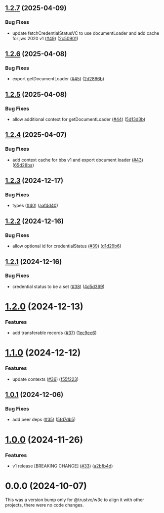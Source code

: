 ## [1.2.7](https://github.com/TrustVC/w3c/compare/@trustvc/w3c@1.2.6...@trustvc/w3c@1.2.7) (2025-04-09)


### Bug Fixes

* update fetchCredentialStatusVC to use documentLoader and add cache for jws 2020 v1 ([#49](https://github.com/TrustVC/w3c/issues/49)) ([2c50901](https://github.com/TrustVC/w3c/commit/2c50901035aac696f75ef386bd8beca367f02db7))

## [1.2.6](https://github.com/TrustVC/w3c/compare/@trustvc/w3c@1.2.5...@trustvc/w3c@1.2.6) (2025-04-08)


### Bug Fixes

* export getDocumentLoader ([#45](https://github.com/TrustVC/w3c/issues/45)) ([2d2866b](https://github.com/TrustVC/w3c/commit/2d2866b81514ce44a477a6f127c1a7329df58f61))

## [1.2.5](https://github.com/TrustVC/w3c/compare/@trustvc/w3c@1.2.4...@trustvc/w3c@1.2.5) (2025-04-08)


### Bug Fixes

* allow additional context for getDocumentLoader ([#44](https://github.com/TrustVC/w3c/issues/44)) ([5d13d3b](https://github.com/TrustVC/w3c/commit/5d13d3b75eda8a6e8e071515b101b1d69333807a))

## [1.2.4](https://github.com/TrustVC/w3c/compare/@trustvc/w3c@1.2.3...@trustvc/w3c@1.2.4) (2025-04-07)


### Bug Fixes

* add context cache for bbs v1 and export document loader ([#43](https://github.com/TrustVC/w3c/issues/43)) ([65d28ba](https://github.com/TrustVC/w3c/commit/65d28bab684344fe325a1c636fb99c77242d3e72))

## [1.2.3](https://github.com/TrustVC/w3c/compare/@trustvc/w3c@1.2.2...@trustvc/w3c@1.2.3) (2024-12-17)


### Bug Fixes

* types ([#40](https://github.com/TrustVC/w3c/issues/40)) ([aaf4d40](https://github.com/TrustVC/w3c/commit/aaf4d40a7d2551f96adf7cb7e0b68bfeba12c795))

## [1.2.2](https://github.com/TrustVC/w3c/compare/@trustvc/w3c@1.2.1...@trustvc/w3c@1.2.2) (2024-12-16)


### Bug Fixes

* allow optional id for credentialStatus ([#39](https://github.com/TrustVC/w3c/issues/39)) ([d1d29b6](https://github.com/TrustVC/w3c/commit/d1d29b6d7b8fc5f1ed5fb5becc223bc6943b1bcf))

## [1.2.1](https://github.com/TrustVC/w3c/compare/@trustvc/w3c@1.2.0...@trustvc/w3c@1.2.1) (2024-12-16)


### Bug Fixes

* credential status to be a set ([#38](https://github.com/TrustVC/w3c/issues/38)) ([4d5d369](https://github.com/TrustVC/w3c/commit/4d5d3696d45c82e77bdf6458cccdb132fbbe20d5))

# [1.2.0](https://github.com/TrustVC/w3c/compare/@trustvc/w3c@1.1.0...@trustvc/w3c@1.2.0) (2024-12-13)


### Features

* add transferable records ([#37](https://github.com/TrustVC/w3c/issues/37)) ([1ec9ec6](https://github.com/TrustVC/w3c/commit/1ec9ec634c9a4824a895ab03233904411a19883c))

# [1.1.0](https://github.com/TrustVC/w3c/compare/@trustvc/w3c@1.0.1...@trustvc/w3c@1.1.0) (2024-12-12)


### Features

* update contexts ([#36](https://github.com/TrustVC/w3c/issues/36)) ([f55f223](https://github.com/TrustVC/w3c/commit/f55f22329caa8e4b61b5fb642defdc5523edce6a))

## [1.0.1](https://github.com/TrustVC/w3c/compare/@trustvc/w3c@1.0.0...@trustvc/w3c@1.0.1) (2024-12-06)


### Bug Fixes

* add peer deps ([#35](https://github.com/TrustVC/w3c/issues/35)) ([5fd7db5](https://github.com/TrustVC/w3c/commit/5fd7db5c40c6803a4f5d5ab28b2b15499e0a5ee7))

# [1.0.0](https://github.com/TrustVC/w3c/compare/@trustvc/w3c@0.0.0...@trustvc/w3c@1.0.0) (2024-11-26)


### Features

* v1 release [BREAKING CHANGE] ([#33](https://github.com/TrustVC/w3c/issues/33)) ([a2bfb4d](https://github.com/TrustVC/w3c/commit/a2bfb4d8c2ae2582c1ed8a992ea262b0a2fd1353))

# 0.0.0 (2024-10-07)

This was a version bump only for @trustvc/w3c to align it with other projects, there were no code changes.

